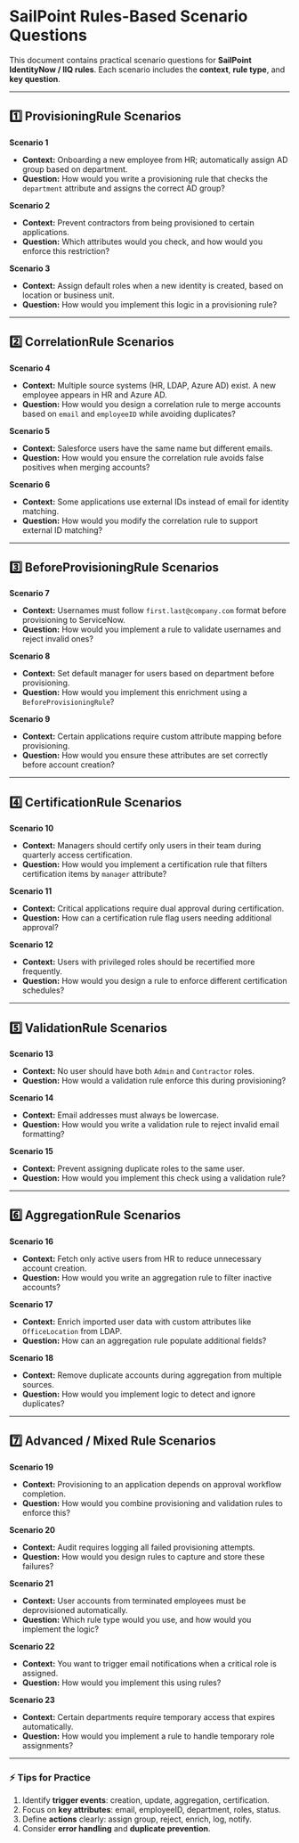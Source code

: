 # SailPoint Rules-Based Scenario Questions

This document contains practical scenario questions for **SailPoint IdentityNow / IIQ rules**. Each scenario includes the **context**, **rule type**, and **key question**.

---

## 1️⃣ ProvisioningRule Scenarios

**Scenario 1**  
- **Context:** Onboarding a new employee from HR; automatically assign AD group based on department.  
- **Question:** How would you write a provisioning rule that checks the `department` attribute and assigns the correct AD group?

**Scenario 2**  
- **Context:** Prevent contractors from being provisioned to certain applications.  
- **Question:** Which attributes would you check, and how would you enforce this restriction?

**Scenario 3**  
- **Context:** Assign default roles when a new identity is created, based on location or business unit.  
- **Question:** How would you implement this logic in a provisioning rule?

---

## 2️⃣ CorrelationRule Scenarios

**Scenario 4**  
- **Context:** Multiple source systems (HR, LDAP, Azure AD) exist. A new employee appears in HR and Azure AD.  
- **Question:** How would you design a correlation rule to merge accounts based on `email` and `employeeID` while avoiding duplicates?

**Scenario 5**  
- **Context:** Salesforce users have the same name but different emails.  
- **Question:** How would you ensure the correlation rule avoids false positives when merging accounts?

**Scenario 6**  
- **Context:** Some applications use external IDs instead of email for identity matching.  
- **Question:** How would you modify the correlation rule to support external ID matching?

---

## 3️⃣ BeforeProvisioningRule Scenarios

**Scenario 7**  
- **Context:** Usernames must follow `first.last@company.com` format before provisioning to ServiceNow.  
- **Question:** How would you implement a rule to validate usernames and reject invalid ones?

**Scenario 8**  
- **Context:** Set default manager for users based on department before provisioning.  
- **Question:** How would you implement this enrichment using a `BeforeProvisioningRule`?

**Scenario 9**  
- **Context:** Certain applications require custom attribute mapping before provisioning.  
- **Question:** How would you ensure these attributes are set correctly before account creation?

---

## 4️⃣ CertificationRule Scenarios

**Scenario 10**  
- **Context:** Managers should certify only users in their team during quarterly access certification.  
- **Question:** How would you implement a certification rule that filters certification items by `manager` attribute?

**Scenario 11**  
- **Context:** Critical applications require dual approval during certification.  
- **Question:** How can a certification rule flag users needing additional approval?

**Scenario 12**  
- **Context:** Users with privileged roles should be recertified more frequently.  
- **Question:** How would you design a rule to enforce different certification schedules?

---

## 5️⃣ ValidationRule Scenarios

**Scenario 13**  
- **Context:** No user should have both `Admin` and `Contractor` roles.  
- **Question:** How would a validation rule enforce this during provisioning?

**Scenario 14**  
- **Context:** Email addresses must always be lowercase.  
- **Question:** How would you write a validation rule to reject invalid email formatting?

**Scenario 15**  
- **Context:** Prevent assigning duplicate roles to the same user.  
- **Question:** How would you implement this check using a validation rule?

---

## 6️⃣ AggregationRule Scenarios

**Scenario 16**  
- **Context:** Fetch only active users from HR to reduce unnecessary account creation.  
- **Question:** How would you write an aggregation rule to filter inactive accounts?

**Scenario 17**  
- **Context:** Enrich imported user data with custom attributes like `OfficeLocation` from LDAP.  
- **Question:** How can an aggregation rule populate additional fields?

**Scenario 18**  
- **Context:** Remove duplicate accounts during aggregation from multiple sources.  
- **Question:** How would you implement logic to detect and ignore duplicates?

---

## 7️⃣ Advanced / Mixed Rule Scenarios

**Scenario 19**  
- **Context:** Provisioning to an application depends on approval workflow completion.  
- **Question:** How would you combine provisioning and validation rules to enforce this?

**Scenario 20**  
- **Context:** Audit requires logging all failed provisioning attempts.  
- **Question:** How would you design rules to capture and store these failures?

**Scenario 21**  
- **Context:** User accounts from terminated employees must be deprovisioned automatically.  
- **Question:** Which rule type would you use, and how would you implement the logic?

**Scenario 22**  
- **Context:** You want to trigger email notifications when a critical role is assigned.  
- **Question:** How would you implement this using rules?

**Scenario 23**  
- **Context:** Certain departments require temporary access that expires automatically.  
- **Question:** How would you implement a rule to handle temporary role assignments?

---

### ⚡ Tips for Practice
1. Identify **trigger events**: creation, update, aggregation, certification.  
2. Focus on **key attributes**: email, employeeID, department, roles, status.  
3. Define **actions** clearly: assign group, reject, enrich, log, notify.  
4. Consider **error handling** and **duplicate prevention**.  

